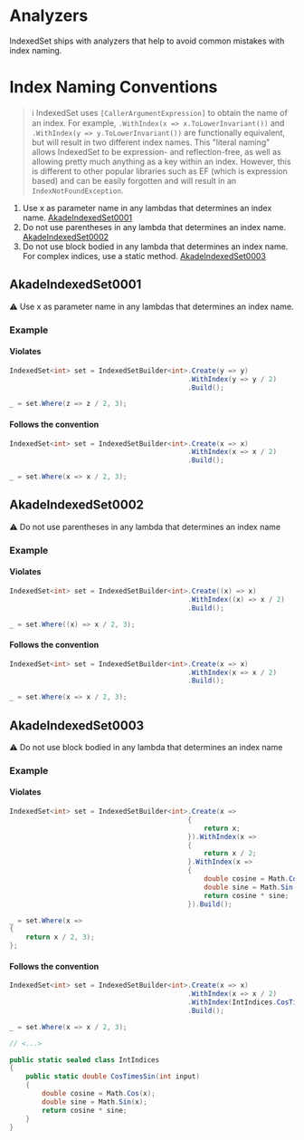 # Analyzers

IndexedSet ships with analyzers that help to avoid common mistakes with index naming.

# Index Naming Conventions

> :information_source: IndexedSet uses `[CallerArgumentExpression]` to obtain the name of an index.
For example, `.WithIndex(x => x.ToLowerInvariant())` and `.WithIndex(y => y.ToLowerInvariant())` are functionally equivalent, but will result
in two different index names. This "literal naming" allows IndexedSet to be expression- and reflection-free, as well as allowing pretty much anything as a key
within an index. However, this is different to other popular libraries such as EF (which is expression based) and can be easily forgotten and will result
in an `IndexNotFoundException`.

1. Use x as parameter name in any lambdas that determines an index name. [AkadeIndexedSet0001](#AkadeIndexedSet0001)
1. Do not use parentheses in any lambda that determines an index name. [AkadeIndexedSet0002](#AkadeIndexedSet0002)
1. Do not use block bodied in any lambda that determines an index name. For complex indices, use a static method. [AkadeIndexedSet0003](#AkadeIndexedSet0003)

## AkadeIndexedSet0001

:warning: Use x as parameter name in any lambdas that determines an index name.

### Example

#### Violates

```csharp
IndexedSet<int> set = IndexedSetBuilder<int>.Create(y => y)
                                            .WithIndex(y => y / 2)
                                            .Build();

_ = set.Where(z => z / 2, 3);
```

#### Follows the convention

```csharp
IndexedSet<int> set = IndexedSetBuilder<int>.Create(x => x)
                                            .WithIndex(x => x / 2)
                                            .Build();

_ = set.Where(x => x / 2, 3);
```

## AkadeIndexedSet0002

:warning: Do not use parentheses in any lambda that determines an index name

### Example

#### Violates

```csharp
IndexedSet<int> set = IndexedSetBuilder<int>.Create((x) => x)
                                            .WithIndex((x) => x / 2)
                                            .Build();

_ = set.Where((x) => x / 2, 3);
```

#### Follows the convention

```csharp
IndexedSet<int> set = IndexedSetBuilder<int>.Create(x => x)
                                            .WithIndex(x => x / 2)
                                            .Build();

_ = set.Where(x => x / 2, 3);
```

## AkadeIndexedSet0003

:warning: Do not use block bodied in any lambda that determines an index name

### Example

#### Violates

```csharp
IndexedSet<int> set = IndexedSetBuilder<int>.Create(x =>
                                            {
                                                return x;
                                            }).WithIndex(x =>
                                            {
                                                return x / 2;
                                            }.WithIndex(x =>
                                            {
                                                double cosine = Math.Cos(x);
                                                double sine = Math.Sin(x);
                                                return cosine * sine;
                                            }).Build();

_ = set.Where(x =>
{
    return x / 2, 3);
};
```

#### Follows the convention

```csharp
IndexedSet<int> set = IndexedSetBuilder<int>.Create(x => x)
                                            .WithIndex(x => x / 2)
                                            .WithIndex(IntIndices.CosTimesSin)
                                            .Build();

_ = set.Where(x => x / 2, 3);

// <...>

public static sealed class IntIndices
{
    public static double CosTimesSin(int input)
    {
        double cosine = Math.Cos(x);
        double sine = Math.Sin(x);
        return cosine * sine;
    }
}

```